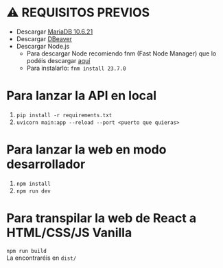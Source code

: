 # ⚠ REQUISITOS PREVIOS
- Descargar [MariaDB 10.6.21](https://mariadb.org/download/?t=mariadb&p=mariadb&r=10.6.21&os=windows&cpu=x86_64&pkg=msi&mirror=raiolanetworks)
- Descargar [DBeaver](https://dbeaver.io/download/)
- Descargar Node.js
    - Para descargar Node recomiendo fnm (Fast Node Manager) que lo podéis descargar [aquí](https://miarma.net/descargas)
    - Para instalarlo: `fnm install 23.7.0`

# Para lanzar la API en local 
1. `pip install -r requirements.txt`
2. `uvicorn main:app --reload --port <puerto que quieras>`

# Para lanzar la web en modo desarrollador
1. `npm install`
2. `npm run dev`

# Para transpilar la web de React a HTML/CSS/JS Vanilla
`npm run build` <br>
La encontraréis en `dist/`
